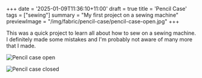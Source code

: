 +++
date = '2025-01-09T11:36:10+11:00'
draft = true
title = 'Pencil Case'
tags = ["sewing"]
summary = "My first project on a sewing machine"
previewImage = "/img/fabric/pencil-case/pencil-case-open.jpg"
+++

This was a quick project to learn all about how to sew on a sewing machine. I definitely made some mistakes and I'm probably not aware of many more that I made.

![Pencil case open](/img/fabric/pencil-case/pencil-case-open.jpg)

![Pencil case closed](/img/fabric/pencil-case/pencil-case-closed.jpg)
